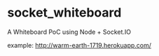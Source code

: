 socket_whiteboard
===========

A Whiteboard PoC using Node + Socket.IO

example: http://warm-earth-1719.herokuapp.com/
